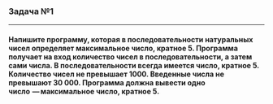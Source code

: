 ### Задача №1
---
#### Напишите программу, которая в последовательности натуральных чисел определяет максимальное число, кратное 5. Программа получает на вход количество чисел в последовательности, а затем сами числа. В последовательности всегда имеется число, кратное 5. Количество чисел не превышает 1000. Введенные числа не превышают 30 000. Программа должна вывести одно число  — максимальное число, кратное 5.